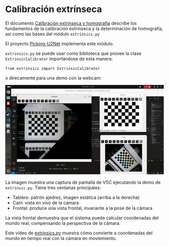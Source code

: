 # Calibración extrínseca

El documento [Calibración extrínseca y homografía](https://docs.google.com/document/d/1nhmtYOhzDWaSmLdVwkBU2KdvJJxvtFabnacuMqiCFtQ/edit?tab=t.0) describe los fundamentos de la calibración extrínseca y la determinación de homografía, así como las bases del módulo `extrinsics.py` 

El proyecto [Picking-U2Net](https://laboratorio-de-robotica.github.io/Picking-U2Net/) implementa este módulo.

`extrinsics.py` se puede usar como biblioteca que provee la clase `ExtrinsicCalibrator` importándose de esta manera:

    from extrinsics import ExtrinsicCalibrator

o direcamente para una demo con la webcam:

![extrinsics.py](./_static/extrinsics.png)

La imagen muestra una captura de pantalla de VSC ejecutando la demo de `extrinsic.py`.  Tiene tres ventanas principales:

- Tablero: patrón ajedrez, imagen estática (arriba a la derecha)
- Cam: vista en vivo de la cámara
- Frontal: produce una vista frontal, invariante a la pose de la cámara

La vista frontal demuestra que el sistema puede calcular coordenadas del mundo real, compensando la perspectiva de la cámara.

Este video de [extrinsics.py](https://drive.google.com/file/d/1JAagQMls_ECDpgrcRLa8eqzPiderIHhm/view?usp=drive_link) muestra cómo convierte a coordenadas del mundo en tiempo real con la cámara en moviemiento.